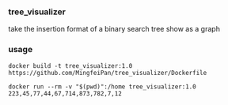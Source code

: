 ### tree_visualizer

take the insertion format of a binary search tree show as a graph

### usage 

```
docker build -t tree_visualizer:1.0 https://github.com/MingfeiPan/tree_visualizer/Dockerfile
```

```
docker run --rm -v "$(pwd)":/home tree_visualizer:1.0  223,45,77,44,67,714,873,782,7,12
```




